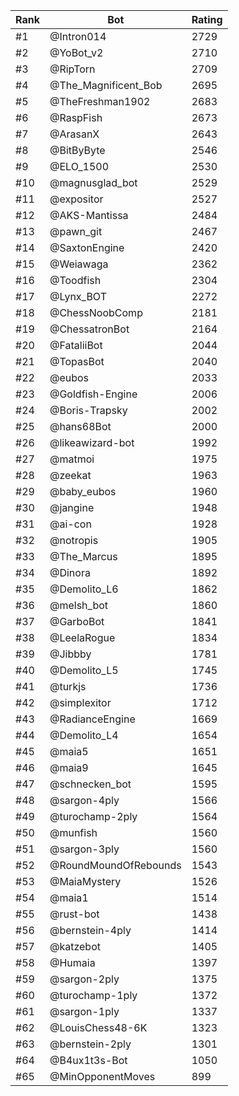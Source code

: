 Rank|Bot|Rating
---|---|---
#1|@Intron014|2729
#2|@YoBot_v2|2710
#3|@RipTorn|2709
#4|@The_Magnificent_Bob|2695
#5|@TheFreshman1902|2683
#6|@RaspFish|2673
#7|@ArasanX|2643
#8|@BitByByte|2546
#9|@ELO_1500|2530
#10|@magnusglad_bot|2529
#11|@expositor|2527
#12|@AKS-Mantissa|2484
#13|@pawn_git|2467
#14|@SaxtonEngine|2420
#15|@Weiawaga|2362
#16|@Toodfish|2304
#17|@Lynx_BOT|2272
#18|@ChessNoobComp|2181
#19|@ChessatronBot|2164
#20|@FataliiBot|2044
#21|@TopasBot|2040
#22|@eubos|2033
#23|@Goldfish-Engine|2006
#24|@Boris-Trapsky|2002
#25|@hans68Bot|2000
#26|@likeawizard-bot|1992
#27|@matmoi|1975
#28|@zeekat|1963
#29|@baby_eubos|1960
#30|@jangine|1948
#31|@ai-con|1928
#32|@notropis|1905
#33|@The_Marcus|1895
#34|@Dinora|1892
#35|@Demolito_L6|1862
#36|@melsh_bot|1860
#37|@GarboBot|1841
#38|@LeelaRogue|1834
#39|@Jibbby|1781
#40|@Demolito_L5|1745
#41|@turkjs|1736
#42|@simplexitor|1712
#43|@RadianceEngine|1669
#44|@Demolito_L4|1654
#45|@maia5|1651
#46|@maia9|1645
#47|@schnecken_bot|1595
#48|@sargon-4ply|1566
#49|@turochamp-2ply|1564
#50|@munfish|1560
#51|@sargon-3ply|1560
#52|@RoundMoundOfRebounds|1543
#53|@MaiaMystery|1526
#54|@maia1|1514
#55|@rust-bot|1438
#56|@bernstein-4ply|1414
#57|@katzebot|1405
#58|@Humaia|1397
#59|@sargon-2ply|1375
#60|@turochamp-1ply|1372
#61|@sargon-1ply|1337
#62|@LouisChess48-6K|1323
#63|@bernstein-2ply|1301
#64|@B4ux1t3s-Bot|1050
#65|@MinOpponentMoves|899
